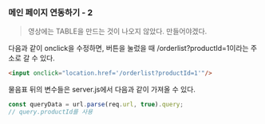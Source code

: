 ### 메인 페이지 연동하기 - 2
> 영상에는 TABLE을 만드는 것이 나오지 않았다. 만들어야겠다.  

다음과 같이 onclick을 수정하면, 버튼을 눌렀을 때 /orderlist?productId=1이라는 주소로 갈 수 있다.
```html
<input onclick="location.href='/orderlist?productId=1'"/>
```
물음표 뒤의 변수들은 server.js에서 다음과 같이 가져올 수 있다.
```js
const queryData = url.parse(req.url, true).query;
// query.productId를 사용
```